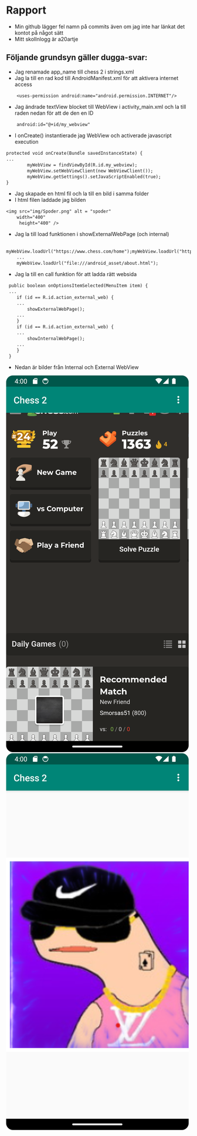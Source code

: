 
# Rapport
- Min github lägger fel namn på commits även om jag inte har länkat det kontot på något sätt
- Mitt skolInlogg är a20artje
## Följande grundsyn gäller dugga-svar:

- Jag renamade app_name till chess 2 i strings.xml
- Jag la till en rad kod till AndroidManifest.xml för att aktivera internet access
```
    <uses-permission android:name="android.permission.INTERNET"/> 
```

- Jag ändrade textView blocket till WebView i activity_main.xml och la till raden nedan för att de den en ID
```
    android:id="@+id/my_webview"   
```
- I onCreate() instantierade jag WebView och activerade javascript execution
```
protected void onCreate(Bundle savedInstanceState) {
...
        myWebView = findViewById(R.id.my_webview);
        myWebView.setWebViewClient(new WebViewClient());
        myWebView.getSettings().setJavaScriptEnabled(true);
}
```
- Jag skapade en html fil och la till en bild i samma folder
- I html filen laddade jag bilden
```
<img src="img/Spoder.png" alt = "spoder"
    width="400"
     height="400" />
```
- Jag la till load funktionen i showExternalWebPage (och internal)
```
    myWebView.loadUrl("https://www.chess.com/home");myWebView.loadUrl("https://www.chess.com/home");
    ...
    myWebView.loadUrl("file:///android_asset/about.html");
```
- Jag la till en call funktion för att ladda rätt websida
```
 public boolean onOptionsItemSelected(MenuItem item) {
 ...
    if (id == R.id.action_external_web) {
    ...
        showExternalWebPage();
    ...
    }
    if (id == R.id.action_external_web) {
    ...
        showInternalWebPage();
    ...
    }
 }
```
- Nedan är bilder från Internal och External WebView


![img.png](img.png)![img_1.png](img_1.png)
